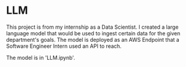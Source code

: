# LLM

This project is from my internship as a Data Scientist. I created a large language model that would be used to ingest certain data for the given department's goals. The model is deployed as an AWS Endpoint that a Software Engineer Intern used an API to reach. 

The model is in 'LLM.ipynb'. 
